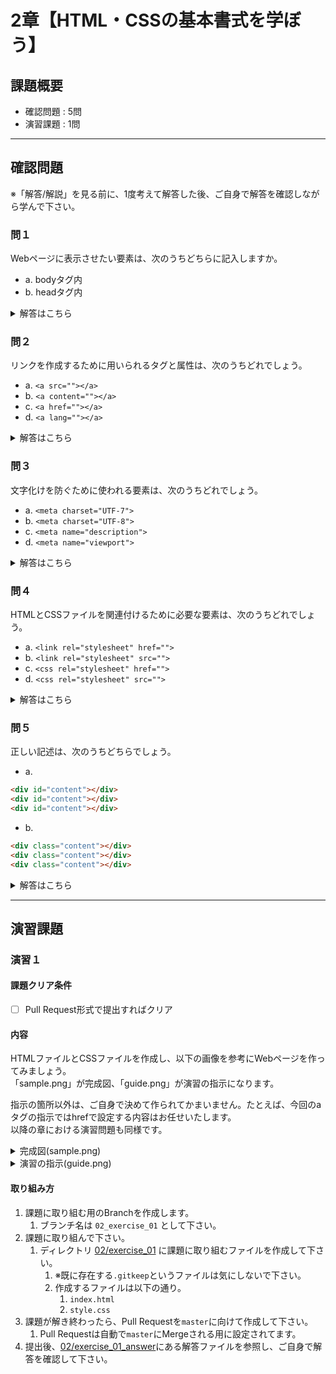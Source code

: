 # 2章【HTML・CSSの基本書式を学ぼう】

## 課題概要
 - 確認問題 : 5問
 - 演習課題 : 1問

---
## 確認問題
※「解答/解説」を見る前に、1度考えて解答した後、ご自身で解答を確認しながら学んで下さい。

### 問１
Webページに表示させたい要素は、次のうちどちらに記入しますか。
- a. bodyタグ内
- b. headタグ内

<details>
<summary>解答はこちら</summary>

#### 解答
【a】

#### 解説
bodyタグ内には、Webページに表示させたい情報を記述します。<br>
ex) pタグ、h1タグ、imgタグなど<br>
一方、headタグ内には、Webページ自体の情報を記述します。<br>
headタグ内に記述された情報は、titleタグを除いては通常ブラウザ上に表示されません。<br>
ex) metaタグ、linkタグなど
</details>

### 問２
リンクを作成するために用いられるタグと属性は、次のうちどれでしょう。
- a. `<a src=""></a>`
- b. `<a content=""></a>`
- c. `<a href=""></a>`
- d. `<a lang=""></a>`

<details>
<summary>解答はこちら</summary>

#### 解答
【c】

#### 解説
**aタグ**<br>
aタグは"anchor"（船の錨）の略称で、リンクの出発点と到達点を指定するタグです。<br>
出発点はaタグを記述するHTMLファイル、到達点はhref属性の値です。<br>
aタグに囲まれた部分をクリックすると、href属性値に移動します。<br>
【htmlファイル例】<br>
```html
<a href="https://web-camp.io/">WebCampへのリンク</a>
<!-- 「WebCampへのリンク」という文字をクリックすると "https://web-camp.io/" に移動する -->
```
</details>

### 問３
文字化けを防ぐために使われる要素は、次のうちどれでしょう。
- a. `<meta charset="UTF-7">`
- b. `<meta charset="UTF-8">`
- c. `<meta name="description">`
- d. `<meta name="viewport">`

<details>
<summary>解答はこちら</summary>

#### 解答
【b】

#### 解説
**文字化けを防ぐ要素**
metaタグは、Webページの情報を定義するためのタグです。<br>
属性は様々なものを持ちますが、ここではcharset属性を使います。<br>
charsetは"character set"の略称で、日本語で言うところの「言語設定」という意味を持ちます。<br>
UTF-8属性値は文字コードと呼ばれるもので、コンピュータ上で文字を扱うために個々の文字、記号に割り当てられた固有の番号を指します。<br>
世界で最もポピュラーな文字コードですので、UTF-8だけはしっかりと覚えてください。
</details>

### 問４
HTMLとCSSファイルを関連付けるために必要な要素は、次のうちどれでしょう。
- a. `<link rel="stylesheet" href="">`
- b. `<link rel="stylesheet" src="">`
- c. `<css rel="stylesheet" href="">`
- d. `<css rel="stylesheet" src="">`

<details>
<summary>解答はこちら</summary>

#### 解答
【a】

#### 解説
**HTMLファイルとCSSファイルの紐付け**<br>
HTMLファイルと外部ファイルを紐付けるには、linkタグを用います。<br>
linkタグはheadタグ内に含まれます。<br>
主にCSSファイルとの紐付けに用いられる要素ですので、その用途は確実に覚えましょう。<br>
rel属性は現在の文書からみた、リンク先となるリソースの位置づけを表します。<br>
属性値がリソースを表すものなので、CSSをリンク先とする際の属性値は"stylesheet"となります。
</details>

### 問５
正しい記述は、次のうちどちらでしょう。
- a.
```html
<div id="content"></div>
<div id="content"></div>
<div id="content"></div>
```
- b.
```html
<div class="content"></div>
<div class="content"></div>
<div class="content"></div>
```

<details>
<summary>解答はこちら</summary>

#### 解答
【b】

#### 解説
**id属性とclass属性の使い分け**
id属性は、1つのWebページで同じ値を複数持つことができません。<br>
class属性は1つのWebページで同じ値を複数持つことができるので、今回のようなdivタグが3つ並び、同じスタイルを指定したいという場合にはclass属性をつけるのが適切です。
</details>

---
## 演習課題
### 演習１
#### 課題クリア条件
- [ ] Pull Request形式で提出すればクリア

#### 内容
HTMLファイルとCSSファイルを作成し、以下の画像を参考にWebページを作ってみましょう。<br>
「sample.png」が完成図、「guide.png」が演習の指示になります。

指示の箇所以外は、ご自身で決めて作られてかまいません。たとえば、今回のaタグの指示ではhrefで設定する内容はお任せいたします。<br>
以降の章における演習問題も同様です。

<details>
<summary>完成図(sample.png)</summary>
<img src="https://user-images.githubusercontent.com/57278701/90329921-baa27280-dfe3-11ea-8b62-e3bb166accd9.png" alt="sample.png">
</details>

<details>
<summary>演習の指示(guide.png)</summary>
<img src="https://user-images.githubusercontent.com/57278701/90329928-ca21bb80-dfe3-11ea-9d72-354e831bd8a4.png" alt="guide.png">
</details>


#### 取り組み方
1. 課題に取り組む用のBranchを作成します。
   1. ブランチ名は `02_exercise_01` として下さい。
1. 課題に取り組んで下さい。
   1. ディレクトリ [02/exercise_01](./exercise_01) に課題に取り組むファイルを作成して下さい。
      1. ※既に存在する`.gitkeep`というファイルは気にしないで下さい。
      1. 作成するファイルは以下の通り。
         1. `index.html`
         1. `style.css`
1. 課題が解き終わったら、Pull Requestを`master`に向けて作成して下さい。
   1. Pull Requestは自動で`master`にMergeされる用に設定されてます。
1. 提出後、[02/exercise_01_answer](./exercise_01_answer)にある解答ファイルを参照し、ご自身で解答を確認して下さい。
